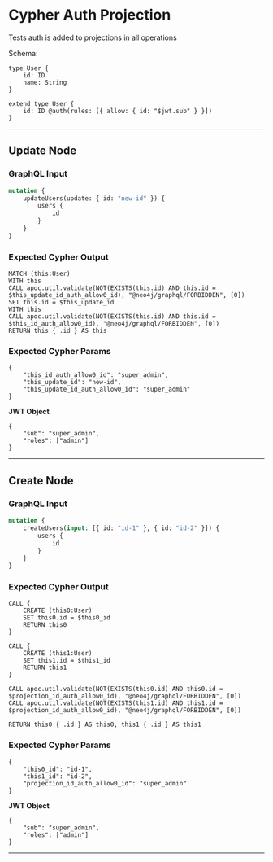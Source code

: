 # Cypher Auth Projection

Tests auth is added to projections in all operations

Schema:

```schema
type User {
    id: ID
    name: String
}

extend type User {
    id: ID @auth(rules: [{ allow: { id: "$jwt.sub" } }])
}
```

---

## Update Node

### GraphQL Input

```graphql
mutation {
    updateUsers(update: { id: "new-id" }) {
        users {
            id
        }
    }
}
```

### Expected Cypher Output

```cypher
MATCH (this:User)
WITH this
CALL apoc.util.validate(NOT(EXISTS(this.id) AND this.id = $this_update_id_auth_allow0_id), "@neo4j/graphql/FORBIDDEN", [0])
SET this.id = $this_update_id
WITH this
CALL apoc.util.validate(NOT(EXISTS(this.id) AND this.id = $this_id_auth_allow0_id), "@neo4j/graphql/FORBIDDEN", [0])
RETURN this { .id } AS this
```

### Expected Cypher Params

```cypher-params
{
    "this_id_auth_allow0_id": "super_admin",
    "this_update_id": "new-id",
    "this_update_id_auth_allow0_id": "super_admin"
}
```

**JWT Object**

```jwt
{
    "sub": "super_admin",
    "roles": ["admin"]
}
```

---

## Create Node

### GraphQL Input

```graphql
mutation {
    createUsers(input: [{ id: "id-1" }, { id: "id-2" }]) {
        users {
            id
        }
    }
}
```

### Expected Cypher Output

```cypher
CALL {
    CREATE (this0:User)
    SET this0.id = $this0_id
    RETURN this0
}

CALL {
    CREATE (this1:User)
    SET this1.id = $this1_id
    RETURN this1
}

CALL apoc.util.validate(NOT(EXISTS(this0.id) AND this0.id = $projection_id_auth_allow0_id), "@neo4j/graphql/FORBIDDEN", [0])
CALL apoc.util.validate(NOT(EXISTS(this1.id) AND this1.id = $projection_id_auth_allow0_id), "@neo4j/graphql/FORBIDDEN", [0])

RETURN this0 { .id } AS this0, this1 { .id } AS this1
```

### Expected Cypher Params

```cypher-params
{
    "this0_id": "id-1",
    "this1_id": "id-2",
    "projection_id_auth_allow0_id": "super_admin"
}
```

**JWT Object**

```jwt
{
    "sub": "super_admin",
    "roles": ["admin"]
}
```

---
